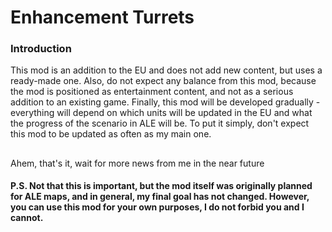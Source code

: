 # Enhancement Turrets
### Introduction
This mod is an addition to the EU and does not add new content, but uses a ready-made one. Also, do not expect any balance from this mod, because the mod is positioned as entertainment content, and not as a serious addition to an existing game. Finally, this mod will be developed gradually - everything will depend on which units will be updated in the EU and what the progress of the scenario in ALE will be. To put it simply, don't expect this mod to be updated as often as my main one.
##
Ahem, that's it, wait for more news from me in the near future

#### P.S. Not that this is important, but the mod itself was originally planned for ALE maps, and in general, my final goal has not changed. However, you can use this mod for your own purposes, I do not forbid you and I cannot.
